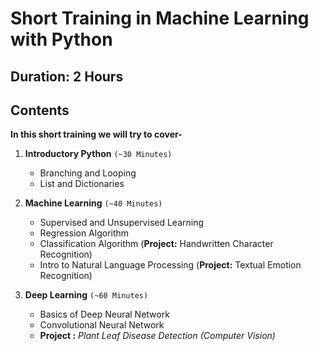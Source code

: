 # Short Training in Machine Learning with Python

**Duration:** 2 Hours
--
## Contents

**In this short training we will try to cover-**



1.   **Introductory Python** `(~30 Minutes)`

      *   Branching and Looping
      *   List and Dictionaries

2.   **Machine Learning** `(~40 Minutes)`

      *   Supervised and Unsupervised Learning
      *   Regression Algorithm 
      *   Classification Algorithm (**Project:** Handwritten Character Recognition) 
      *   Intro to Natural Language Processing (**Project:** Textual Emotion Recognition)

3.   **Deep Learning**   `(~60 Minutes)`

      *   Basics of Deep Neural Network
      *   Convolutional Neural Network       
      *   **Project :** *Plant Leaf Disease Detection (Computer Vision)*




